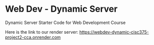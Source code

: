# Web Dev - Dynamic Server
Dynamic Server Starter Code for Web Development Course

Here is the link to our render server: https://webdev-dynamic-cisc375-project2-cca.onrender.com
